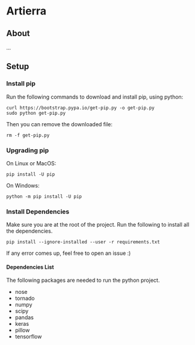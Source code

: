 # Artierra

## About

...

## Setup

### Install pip

Run the following commands to download and install pip, using python:

```
curl https://bootstrap.pypa.io/get-pip.py -o get-pip.py
sudo python get-pip.py
```

Then you can remove the downloaded file:

```
rm -f get-pip.py
```

### Upgrading pip

On Linux or MacOS:

```
pip install -U pip
```

On Windows:

```
python -m pip install -U pip
```

### Install Dependencies

Make sure you are at the root of the project.
Run the following to install all the dependencies.

```
pip install --ignore-installed --user -r requirements.txt

```

If any error comes up, feel free to open an issue :)

#### Dependencies List

The following packages are needed to run the python project.

- nose
- tornado
- numpy
- scipy
- pandas
- keras
- pillow
- tensorflow
